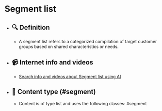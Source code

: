 # Segment list
- ## 🔍 Definition
  - A segment list refers to a categorized compilation of target customer groups based on shared characteristics or needs.
- ## 📹 Internet info and videos
  - [Search info and videos about Segment list using AI](https://www.perplexity.ai/search?q=videos+about+Segment+list:+
)
- ## 📰 Content type (#segment)
  - Content is of type list and uses the following classes: #segment

